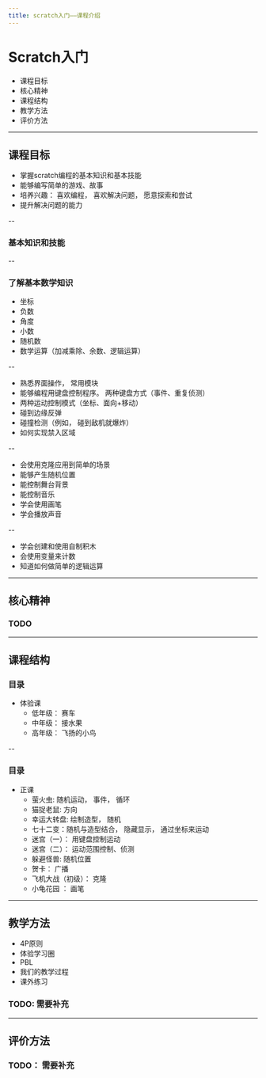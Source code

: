 ```yaml
---
title: scratch入门——课程介绍
---
```


# Scratch入门

* 课程目标
* 核心精神
* 课程结构
* 教学方法
* 评价方法

---

## 课程目标

* 掌握scratch编程的基本知识和基本技能
* 能够编写简单的游戏、故事
* 培养兴趣： 喜欢编程， 喜欢解决问题， 愿意探索和尝试
* 提升解决问题的能力

--

### 基本知识和技能

--

### 了解基本数学知识

* 坐标
* 负数
* 角度
* 小数
* 随机数
* 数学运算（加减乘除、余数、逻辑运算）

--

* 熟悉界面操作， 常用模块
* 能够编程用键盘控制程序。 两种键盘方式（事件、重复侦测）
* 两种运动控制模式（坐标、面向+移动）
* 碰到边缘反弹
* 碰撞检测（例如， 碰到敌机就爆炸）
* 如何实现禁入区域

--

* 会使用克隆应用到简单的场景
* 能够产生随机位置
* 能控制舞台背景
* 能控制音乐
* 学会使用画笔
* 学会播放声音

--

* 学会创建和使用自制积木
* 会使用变量来计数
* 知道如何做简单的逻辑运算

---

## 核心精神
### TODO

---

## 课程结构

### 目录

- 体验课
  - 低年级： 赛车
  - 中年级： 接水果
  - 高年级： 飞扬的小鸟

--

### 目录
- 正课
    - 萤火虫: 随机运动， 事件， 循环
    - 猫捉老鼠: 方向
    - 幸运大转盘: 绘制造型， 随机
    - 七十二变：随机与造型结合， 隐藏显示， 通过坐标来运动
    - 迷宫（一）： 用键盘控制运动
    - 迷宫（二）： 运动范围控制、侦测
    - 躲避怪兽:  随机位置
    - 贺卡： 广播
    - 飞机大战（初级）： 克隆
    - 小龟花园 ： 画笔

---

## 教学方法

* 4P原则
* 体验学习圈
* PBL
* 我们的教学过程
* 课外练习

### TODO: 需要补充

---

## 评价方法

### TODO： 需要补充